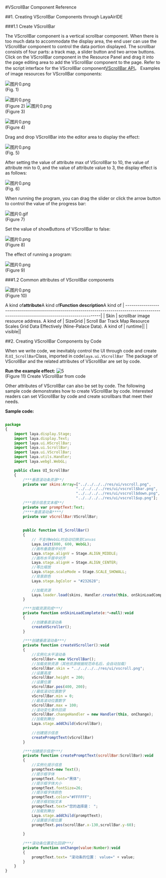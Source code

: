 #VScrollBar Component Reference



##1. Creating VScrollBar Components through LayaAirIDE

###1.1 Create VScrollBar

The VScrollBar component is a vertical scrollbar component.
When there is too much data to accommodate the display area, the end user can use the VScrollBar component to control the data portion displayed.
The scrollbar consists of four parts: a track map, a slider button and two arrow buttons.
Click on the VScrollBar component in the Resource Panel and drag it into the page editing area to add the VScrollBar component to the page.
Refer to the script interface for the VScrollBar component[VScrollBar API](http://layaair.ldc.layabox.com/api/index.html?category=Core&class=laya.ui.VScrollBar)。
Examples of image resources for VScrollBar components:

​![图片0.png](img/1.png)<br/>
(Fig. 1)

​![图片0.png](img/2.png)<br/>
(Figure 2)
​![图片0.png](img/3.png)<br/>
(Figure 3)

​![图片0.png](img/4.png)<br/>
(Figure 4)

Drag and drop VScrollBar into the editor area to display the effect:

​![图片0.png](img/5.png)<br/>
(Fig. 5)

After setting the value of attribute max of VScrollBar to 10, the value of attribute min to 0, and the value of attribute value to 3, the display effect is as follows:

​![图片0.png](img/6.png)<br/>
(Fig. 6)

When running the program, you can drag the slider or click the arrow button to control the value of the progress bar:

​![图片0.gif](gif/1.gif)<br/>
(Figure 7)

Set the value of showButtons of VScrollBar to false:

​![图片0.png](img/7.png)<br/>
(Figure 8)

The effect of running a program:

​![图片0.png](gif/1.gif)<br/>
(Figure 9)

###1.2 Common attributes of VScrollBar components

​![图片0.png](img/8.png)<br/>
(Figure 10)

A kind of**attribute**A kind of**Function description**A kind of
| -----------------------------------------------------------------------------------------------------------------------------------------------|
| Skin | scrollbar image resource address. A kind of
| SizeGrid | Scroll Bar Track Map Resource Scales Grid Data Effectively (Nine-Palace Data). A kind of
| runtime||
| visible||



 

 



##2. Creating VScrollBar Components by Code

When we write code, we inevitably control the UI through code and create it.`UI_ScrollBar`Class, imported in code`laya.ui.VScrollBar `The package of VScrollBar and the related attributes of VScrollBar are set by code.

**Run the example effect:**
​![5](gif/3.gif)<br/>
(Figure 11) Create VScrollBar from code

Other attributes of VScrollBar can also be set by code. The following sample code demonstrates how to create VScrollBar by code. Interested readers can set VScrollBar by code and create scrollbars that meet their needs.

**Sample code:**


```javascript

package
{
	import laya.display.Stage;
	import laya.display.Text;
	import laya.ui.HScrollBar;
	import laya.ui.ScrollBar;
	import laya.ui.VScrollBar;
	import laya.utils.Handler;
	import laya.webgl.WebGL;

	public class UI_ScrollBar
	{
		/***垂直滚动条资源**/
		private var skins:Array=["../../../../res/ui/vscroll.png", 
								"../../../../res/ui/vscroll$bar.png", 
								"../../../../res/ui/vscroll$down.png",
								"../../../../res/ui/vscroll$up.png"];
		/***提示信息文本框**/
		private var promptText:Text;		
		/****垂直滚动条****/
		private var vScrollBar:VScrollBar;
		
		
		public function UI_ScrollBar()
		{
			// 不支持WebGL时自动切换至Canvas
			Laya.init(800, 600, WebGL);
			//画布垂直居中对齐
			Laya.stage.alignV = Stage.ALIGN_MIDDLE;
			//画布水平居中对齐
			Laya.stage.alignH = Stage.ALIGN_CENTER;
			//等比缩放
			Laya.stage.scaleMode = Stage.SCALE_SHOWALL;
			//背景颜色
			Laya.stage.bgColor = "#232628";
			
			//加载资源
			Laya.loader.load(skins, Handler.create(this, onSkinLoadComplete));
		}

		/***加载资源完成***/
		private function onSkinLoadComplete(e:*=null):void
		{
			//创建垂直滚动条
			createVScroller();
		}
		
		/***创建垂直滚动条***/
		private function createVScroller():void 
		{
			//实例化水平滚动条
			vScrollBar= new VScrollBar();
			//加载皮肤资源（其他资源根据规范命名后，会自动加载）
			vScrollBar.skin = "../../../../res/ui/vscroll.png";
			//设置高度
			vScrollBar.height = 200;
			//设置位置
			vScrollBar.pos(400, 200);
			//最低滚动位置数字
			vScrollBar.min = 0;
			//最高滚动位置数字
			vScrollBar.max = 100;
			//滚动变化事件回调
			vScrollBar.changeHandler = new Handler(this, onChange);
			//加载到舞台
			Laya.stage.addChild(vScrollBar);
			
			//创建提示信息
			createPromptText(vScrollBar)
		}

		/***创建提示信息***/
		private function createPromptText(scrollBar:ScrollBar):void
		{
			//实例化提示信息
			promptText=new Text();
			//提示框字体
			promptText.font="黑体";
			//提示框字体大小
			promptText.fontSize=26;
			//提示框字体颜色
			promptText.color="#FFFFFF";
			//提示框初始文本
			promptText.text="您的选择是： ";
			//加载到舞台
			Laya.stage.addChild(promptText);
			//设置提示框位置
			promptText.pos(scrollBar.x-130,scrollBar.y-60);
			
		}
		
		/***滚动条位置变化回调***/
		private function onChange(value:Number):void 
		{
			promptText.text= "滚动条的位置： value=" + value;
		}
	}
}
```


